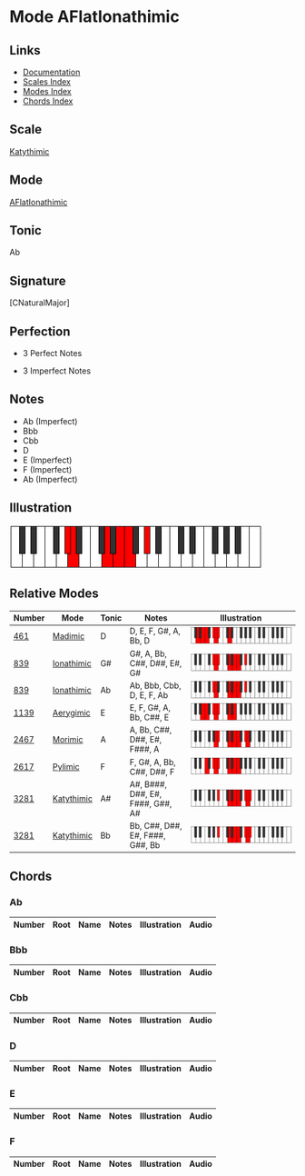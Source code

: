 # Mode AFlatIonathimic

## Links

- [Documentation](index.md)
- [Scales Index](Scales.md)
- [Modes Index](Modes.md)
- [Chords Index](Chords.md)

## Scale

[Katythimic](ScaleKatythimic.md)

## Mode

[AFlatIonathimic](ModeAFlatIonathimic.md)

## Tonic

Ab

## Signature

[CNaturalMajor]

## Perfection

 - 3 Perfect Notes

 - 3 Imperfect Notes

## Notes

- Ab (Imperfect)
- Bbb
- Cbb
- D
- E (Imperfect)
- F (Imperfect)
- Ab (Imperfect)

## Illustration

![AFlatIonathimic](ModeAFlatIonathimic.png)

## Relative Modes

| Number | Mode | Tonic | Notes | Illustration |
|--------|------|-------|-------|--------------|
| [461](https://ianring.com/musictheory/scales/461) | [Madimic](ModeMadimic.md) | D | D, E, F, G#, A, Bb, D | ![DNaturalMadimic](ModeDNaturalMadimic.png) |
| [839](https://ianring.com/musictheory/scales/839) | [Ionathimic](ModeIonathimic.md) | G# | G#, A, Bb, C##, D##, E#, G# | ![GSharpIonathimic](ModeGSharpIonathimic.png) |
| [839](https://ianring.com/musictheory/scales/839) | [Ionathimic](ModeIonathimic.md) | Ab | Ab, Bbb, Cbb, D, E, F, Ab | ![AFlatIonathimic](ModeAFlatIonathimic.png) |
| [1139](https://ianring.com/musictheory/scales/1139) | [Aerygimic](ModeAerygimic.md) | E | E, F, G#, A, Bb, C##, E | ![ENaturalAerygimic](ModeENaturalAerygimic.png) |
| [2467](https://ianring.com/musictheory/scales/2467) | [Morimic](ModeMorimic.md) | A | A, Bb, C##, D##, E#, F###, A | ![ANaturalMorimic](ModeANaturalMorimic.png) |
| [2617](https://ianring.com/musictheory/scales/2617) | [Pylimic](ModePylimic.md) | F | F, G#, A, Bb, C##, D##, F | ![FNaturalPylimic](ModeFNaturalPylimic.png) |
| [3281](https://ianring.com/musictheory/scales/3281) | [Katythimic](ModeKatythimic.md) | A# | A#, B###, D##, E#, F###, G##, A# | ![ASharpKatythimic](ModeASharpKatythimic.png) |
| [3281](https://ianring.com/musictheory/scales/3281) | [Katythimic](ModeKatythimic.md) | Bb | Bb, C##, D##, E#, F###, G##, Bb | ![BFlatKatythimic](ModeBFlatKatythimic.png) |

## Chords

### Ab

| Number | Root | Name | Notes | Illustration | Audio |
|--------|------|------|-------|--------------|-------|

### Bbb

| Number | Root | Name | Notes | Illustration | Audio |
|--------|------|------|-------|--------------|-------|

### Cbb

| Number | Root | Name | Notes | Illustration | Audio |
|--------|------|------|-------|--------------|-------|

### D

| Number | Root | Name | Notes | Illustration | Audio |
|--------|------|------|-------|--------------|-------|

### E

| Number | Root | Name | Notes | Illustration | Audio |
|--------|------|------|-------|--------------|-------|

### F

| Number | Root | Name | Notes | Illustration | Audio |
|--------|------|------|-------|--------------|-------|

